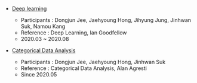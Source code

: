 - [Deep learning](https://chunhyonho.github.io/Group-study/DL)
  - Participants : Dongjun Jee, Jaehyoung Hong, Jihyung Jung, Jinhwan Suk, Namou Kang
  - Reference : Deep Learning, Ian Goodfellow
  - 2020.03 ~ 2020.08


- [Categorical Data Analysis](https://chunhyonho.github.io/Group-study/CDA)
  - Participants : Dongjun Jee, Jaehyoung Hong, Jinhwan Suk
  - Reference : Categorical Data Analysis, Alan Agresti
  - Since 2020.05
